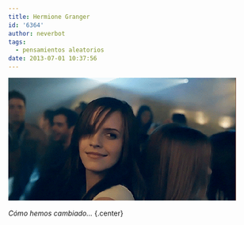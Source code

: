 ```yaml
---
title: Hermione Granger
id: '6364'
author: neverbot
tags:
  - pensamientos aleatorios
date: 2013-07-01 10:37:56
---
```


![Hermione Granger](./hermione-granger/hermione_granger.gif)

_Cómo hemos cambiado..._ {.center}